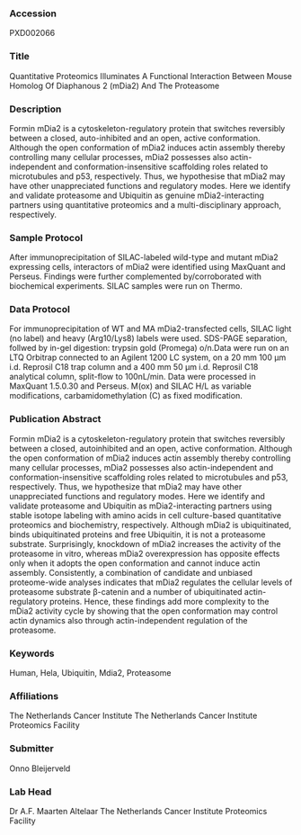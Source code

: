 ### Accession
PXD002066

### Title
Quantitative Proteomics Illuminates A Functional Interaction Between Mouse Homolog Of Diaphanous 2 (mDia2) And The Proteasome

### Description
Formin mDia2 is a cytoskeleton-regulatory protein that switches reversibly between a closed, auto-inhibited and an open, active conformation. Although the open conformation of mDia2 induces actin assembly thereby controlling many cellular processes, mDia2 possesses also actin-independent and conformation-insensitive scaffolding roles related to microtubules and p53, respectively. Thus, we hypothesise that mDia2 may have other unappreciated functions and regulatory modes. Here we identify and validate proteasome and Ubiquitin as genuine mDia2-interacting partners using quantitative proteomics and a multi-disciplinary approach, respectively.

### Sample Protocol
After immunoprecipitation of SILAC-labeled wild-type and mutant mDia2 expressing cells, interactors of mDia2 were identified using MaxQuant and Perseus. Findings were further complemented by/corroborated with biochemical experiments. SILAC samples were run on Thermo.

### Data Protocol
For immunoprecipitation of WT and MA mDia2-transfected cells, SILAC light (no label) and heavy (Arg10/Lys8) labels were used. SDS-PAGE separation, follwed by in-gel digestion: trypsin gold (Promega) o/n.Data were run on an LTQ Orbitrap connected to an Agilent 1200 LC system, on a 20 mm 100 µm i.d. Reprosil C18 trap column and a 400 mm 50 µm i.d. Reprosil C18 analytical column, split-flow to 100nL/min. Data were processed in MaxQuant 1.5.0.30 and Perseus. M(ox) and SILAC H/L as variable modifications, carbamidomethylation (C) as fixed modification.

### Publication Abstract
Formin mDia2 is a cytoskeleton-regulatory protein that switches reversibly between a closed, autoinhibited and an open, active conformation. Although the open conformation of mDia2 induces actin assembly thereby controlling many cellular processes, mDia2 possesses also actin-independent and conformation-insensitive scaffolding roles related to microtubules and p53, respectively. Thus, we hypothesize that mDia2 may have other unappreciated functions and regulatory modes. Here we identify and validate proteasome and Ubiquitin as mDia2-interacting partners using stable isotope labeling with amino acids in cell culture-based quantitative proteomics and biochemistry, respectively. Although mDia2 is ubiquitinated, binds ubiquitinated proteins and free Ubiquitin, it is not a proteasome substrate. Surprisingly, knockdown of mDia2 increases the activity of the proteasome in vitro, whereas mDia2 overexpression has opposite effects only when it adopts the open conformation and cannot induce actin assembly. Consistently, a combination of candidate and unbiased proteome-wide analyses indicates that mDia2 regulates the cellular levels of proteasome substrate &#x3b2;-catenin and a number of ubiquitinated actin-regulatory proteins. Hence, these findings add more complexity to the mDia2 activity cycle by showing that the open conformation may control actin dynamics also through actin-independent regulation of the proteasome.

### Keywords
Human, Hela, Ubiquitin, Mdia2, Proteasome

### Affiliations
The Netherlands Cancer Institute
The Netherlands Cancer Institute Proteomics Facility

### Submitter
Onno Bleijerveld

### Lab Head
Dr A.F. Maarten Altelaar
The Netherlands Cancer Institute Proteomics Facility


